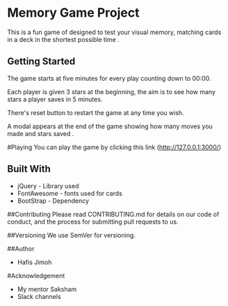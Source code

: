# Memory Game Project
This is a fun game of designed to test your visual memory, matching cards in a deck in the shortest possible time .


## Getting Started
The game starts at five minutes for every play counting down to 00:00.

Each player is given 3 stars at the beginning, the aim is to see how many stars a player saves in 5 minutes.

There's reset button to restart the game at any time you wish.

A modal appears at the end of the game showing how many moves you made and stars saved .


#Playing
You can play the game by clicking this link  (http://127.0.0.1:3000/)



## Built With
- jQuery - Library used
- FontAwesome - fonts used for cards
- BootStrap - Dependency


##Contributing
Please read CONTRIBUTING.md for details on our code of conduct, and the process for submitting pull requests to us.


##Versioning
We use SemVer for versioning.

##Author
- Hafis Jimoh

#Acknowledgement
- My mentor Saksham
- Slack channels

